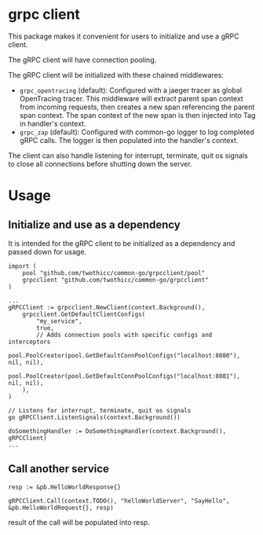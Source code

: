 # grpc client

This package makes it convenient for users to initialize and use a gRPC client.

The gRPC client will have connection pooling.

The gRPC client will be initialized with these chained middlewares:

- `grpc_opentracing` (default): Configured with a jaeger tracer as global OpenTracing tracer. This middleware will extract parent span context from incoming requests, then creates a new span referencing the parent span context. The span context of the new span is then injected into Tag in handler's context.
- `grpc_zap` (default): Configured with common-go logger to log completed gRPC calls. The logger is then populated into the handler's context.

The client can also handle listening for interrupt, terminate, quit os signals to close all connections before shutting down the server.

# Usage

## Initialize and use as a dependency

It is intended for the gRPC client to be initialized as a dependency and passed down for usage.

```
import (
    pool "github.com/twothicc/common-go/grpcclient/pool"
    grpcclient "github.com/twothicc/common-go/grpcclient"
)

...
gRPCClient := grpcclient.NewClient(context.Background(),
    grpcclient.GetDefaultClientConfigs(
        "my_service",
        true,
        // Adds connection pools with specific configs and interceptors
        pool.PoolCreator(pool.GetDefaultConnPoolConfigs("localhost:8080"), nil, nil),
        pool.PoolCreator(pool.GetDefaultConnPoolConfigs("localhost:8081"), nil, nil),
    ),
)

// Listens for interrupt, terminate, quit os signals
go gRPCClient.ListenSignals(context.Background())

doSomethingHandler := DoSomethingHandler(context.Background(), gRPCClient)
...
```

## Call another service

```
resp := &pb.HelloWorldResponse{}

gRPCClient.Call(context.TODO(), "helloWorldServer", "SayHello", &pb.HelloWorldRequest{}, resp)
```

result of the call will be populated into resp.
